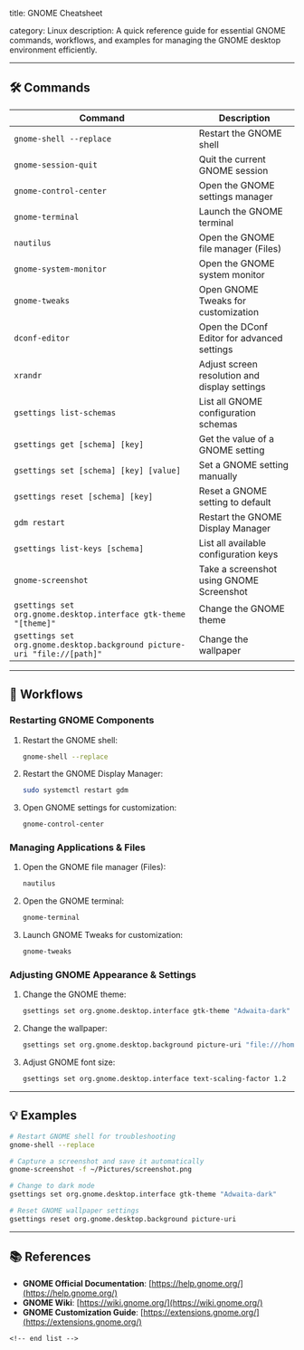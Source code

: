 title: GNOME Cheatsheet

category: Linux
description: A quick reference guide for essential GNOME commands, workflows, and examples for managing the GNOME desktop environment efficiently.

---

## 🛠️ Commands

| Command                                                                    | Description                                   |
| -------------------------------------------------------------------------- | --------------------------------------------- |
| `gnome-shell --replace`                                                  | Restart the GNOME shell                       |
| `gnome-session-quit`                                                     | Quit the current GNOME session                |
| `gnome-control-center`                                                   | Open the GNOME settings manager               |
| `gnome-terminal`                                                         | Launch the GNOME terminal                     |
| `nautilus`                                                               | Open the GNOME file manager (Files)           |
| `gnome-system-monitor`                                                   | Open the GNOME system monitor                 |
| `gnome-tweaks`                                                           | Open GNOME Tweaks for customization           |
| `dconf-editor`                                                           | Open the DConf Editor for advanced settings   |
| `xrandr`                                                                 | Adjust screen resolution and display settings |
| `gsettings list-schemas`                                                 | List all GNOME configuration schemas          |
| `gsettings get [schema] [key]`                                           | Get the value of a GNOME setting              |
| `gsettings set [schema] [key] [value]`                                   | Set a GNOME setting manually                  |
| `gsettings reset [schema] [key]`                                         | Reset a GNOME setting to default              |
| `gdm restart`                                                            | Restart the GNOME Display Manager             |
| `gsettings list-keys [schema]`                                           | List all available configuration keys         |
| `gnome-screenshot`                                                       | Take a screenshot using GNOME Screenshot      |
| `gsettings set org.gnome.desktop.interface gtk-theme "[theme]"`          | Change the GNOME theme                        |
| `gsettings set org.gnome.desktop.background picture-uri "file://[path]"` | Change the wallpaper                          |

---

## 🔄 Workflows

### **Restarting GNOME Components**

1. Restart the GNOME shell:
   ```bash
   gnome-shell --replace
   ```
2. Restart the GNOME Display Manager:
   ```bash
   sudo systemctl restart gdm
   ```
3. Open GNOME settings for customization:
   ```bash
   gnome-control-center
   ```

### **Managing Applications & Files**

1. Open the GNOME file manager (Files):
   ```bash
   nautilus
   ```
2. Open the GNOME terminal:
   ```bash
   gnome-terminal
   ```
3. Launch GNOME Tweaks for customization:
   ```bash
   gnome-tweaks
   ```

### **Adjusting GNOME Appearance & Settings**

1. Change the GNOME theme:
   ```bash
   gsettings set org.gnome.desktop.interface gtk-theme "Adwaita-dark"
   ```
2. Change the wallpaper:
   ```bash
   gsettings set org.gnome.desktop.background picture-uri "file:///home/user/Pictures/wallpaper.jpg"
   ```
3. Adjust GNOME font size:
   ```bash
   gsettings set org.gnome.desktop.interface text-scaling-factor 1.2
   ```

---

## 💡 Examples

```bash
# Restart GNOME shell for troubleshooting
gnome-shell --replace

# Capture a screenshot and save it automatically
gnome-screenshot -f ~/Pictures/screenshot.png

# Change to dark mode
gsettings set org.gnome.desktop.interface gtk-theme "Adwaita-dark"

# Reset GNOME wallpaper settings
gsettings reset org.gnome.desktop.background picture-uri
```

---

## 📚 References

- **GNOME Official Documentation**: [https://help.gnome.org/](https://help.gnome.org/)
- **GNOME Wiki**: [https://wiki.gnome.org/](https://wiki.gnome.org/)
- **GNOME Customization Guide**: [https://extensions.gnome.org/](https://extensions.gnome.org/)

```
<!-- end list -->
```
